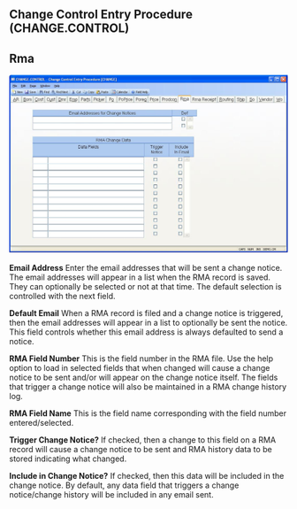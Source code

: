 ##  Change Control Entry Procedure (CHANGE.CONTROL)

<PageHeader />

##  Rma

![](./CHANGE-CONTROL-14.jpg)

**Email Address** Enter the email addresses that will be sent a change notice.
The email addresses will appear in a list when the RMA record is saved. They
can optionally be selected or not at that time. The default selection is
controlled with the next field.  
  
**Default Email** When a RMA record is filed and a change notice is triggered,
then the email addresses will appear in a list to optionally be sent the
notice. This field controls whether this email address is always defaulted to
send a notice.  
  
**RMA Field Number** This is the field number in the RMA file. Use the help
option to load in selected fields that when changed will cause a change notice
to be sent and/or will appear on the change notice itself. The fields that
trigger a change notice will also be maintained in a RMA change history log.  
  
**RMA Field Name** This is the field name corresponding with the field number
entered/selected.  
  
**Trigger Change Notice?** If checked, then a change to this field on a RMA
record will cause a change notice to be sent and RMA history data to be stored
indicating what changed.  
  
**Include in Change Notice?** If checked, then this data will be included in
the change notice. By default, any data field that triggers a change
notice/change history will be included in any email sent.  
  
  
<badge text= "Version 8.10.57" vertical="middle" />

<PageFooter />